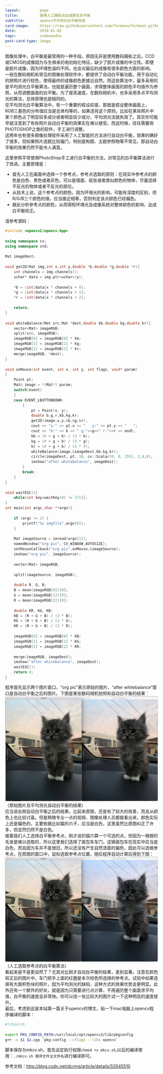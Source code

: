 ```yaml
---
layout:         page
title:          使用人工辅助点达成更优白平衡
subtitle:       opencv平均测光白平衡改进
card-image:     https://raw.githubusercontent.com/formoon/formoon.github.io/master/attachments/201801/02/p2.jpg
date:           2018-01-02
tags:           videoaudio
post-card-type: image
---
```

图像处理中，白平衡是最常用的一种手段。原因无非是使用数码摄影之后，CCD或CMOS的成像因为与生俱来的电初始化特征，缺少了胶片成像的中立性。即便是胶片成像，因为环境色温的不同，也会对最后的成像有很多颜色方面的影响。  
一般在数码相机和常见的图像处理软件中，都提供了自动白平衡功能，用于自动化的把照片进行校色，使得最终的成像颜色更接近自然。而这些算法中，最多采用的是平均测光白平衡算法。也就是遍历整个画面，求得整体画面的颜色平均值作为参照，从而调整画面的白平衡。为了提高速度，在数码相机中，也多采用多点平均测光的算法，总体原理也是相同的。  
在平均测光白平衡算法中，有一个重要的假设前提，那就是假设整体画面上，RGB三基色的分布值应当是总体均等的，如果违背这个原则，比如在某些照片中某个颜色占了明显较多成分或者明显较少成分，平均测光法就失效了。其实你可能早就注意到了有些照片自动白平衡的效果实在难以接受。而这时候，往往需要用PHOTOSHOP之类的软件，手工进行调整。  
这两年也有很多图像处理软件采用了人工智能的方法进行自动白平衡，效果的确好了很多，但如果照片选题比较偏门，特别是构图、主题参照物等不常见，那自动白平衡的效果仍然不能令人满意。  

这里参照平常使用PhotoShop手工进行白平衡的方法，对常见的白平衡算法进行了改进。主要原理是：  
* 首先人工在画面中选择一个参考点，参考点选取的原则：在现实中参考点的颜色是白色、黑色或者灰色，可以是墙面、纸张或者类似颜色的物体，尽量选择不反光的物体或者不反光的部位。
* 从技术上说，这个参考点的颜色，因为环境光的影响，可能有深度的区别，但R/G/B三个颜色的值，应当接近相等，否则判定该点颜色已经偏色。
* 据此分析参考点的颜色，从而得知环境光及成像系统对整体颜色的影响，达成白平衡校正。

请参考源码：
```cpp
#include <opencv2/opencv.hpp>

using namespace cv;
using namespace std;

Mat imageDest;

void get2D(Mat img,int x,int y,double *b,double *g,double *r){
    int channels = img.channels();
	uchar* data = img.ptr<uchar>(y);
	
	*b = (int)data[x * channels + 0];
	*g = (int)data[x * channels + 1];
	*r = (int)data[x * channels + 2];
	
	return;
}

void whiteBalance(Mat src,Mat *dest,double kb,double kg,double kr){
	vector<Mat> imageRGB;
	split(src, imageRGB);
	imageRGB[0] = imageRGB[0] * kb;
	imageRGB[1] = imageRGB[1] * kg;
	imageRGB[2] = imageRGB[2] * kr;
	merge(imageRGB, *dest);
}

void onMouse(int event, int x, int y, int flags, void* param)
{
    Point pt;
    Mat& image = *(Mat*) param;
    switch(event)
    {
    case EVENT_LBUTTONDOWN: 
        {
            pt = Point(x, y);
			double b,g,r,kb,kg,kr;
			get2D(image,x,y,&b,&g,&r);
            cout << "x:" << pt.x << "   y:" << pt.y << "   ";
			cout << "b:" << b << " g:"<<g<<" r:"<<r << endl;
			kb = (r + g + b) / (3 * b);
			kg = (r + g + b) / (3 * g);
			kr = (r + g + b) / (3 * r);
			whiteBalance(image,&imageDest,kb,kg,kr);
            circle(imageDest, pt, 10, cv::Scalar(0, 0, 255), 2,8,0);
			imshow("after whitebalance", imageDest);
        }
        break;
    }
}

void waitESC(){
	while(int key=waitKey(0) != 27){};
}
int main(int argc,char **argv){
	
	if (argc != 2) {
		printf("%s imgfile",argv[0]);
	}

	Mat imageSource = imread(argv[1]);
	namedWindow("org pic", CV_WINDOW_AUTOSIZE);
	setMouseCallback("org pic",onMouse,&imageSource);
	imshow("org pic", imageSource);

	vector<Mat> imageRGB;

	split(imageSource, imageRGB);

	double R, G, B;
	B = mean(imageRGB[0])[0];
	G = mean(imageRGB[1])[0];
	R = mean(imageRGB[2])[0];

	double KR, KG, KB;
	KB = (R + G + B) / (3 * B);
	KG = (R + G + B) / (3 * G);
	KR = (R + G + B) / (3 * R);

	imageRGB[0] = imageRGB[0] * KB;
	imageRGB[1] = imageRGB[1] * KG;
	imageRGB[2] = imageRGB[2] * KR;

	merge(imageRGB, imageDest);
	imshow("after whitebalance", imageDest);
	waitESC();
	return 0;
}
```
程序首先显示两个图片窗口，“org pic”表示原始的图片，“after whitebalance”窗口是自动白平衡之后的图片。下图是某张数码相机拍照和自动白平衡的结果：
![](https://raw.githubusercontent.com/formoon/formoon.github.io/master/attachments/201801/02/p1.jpg)（原始图片及平均测光自动白平衡的结果）  
应当说右侧自动白平衡之后的结果，比起来原图，还是有了较大的改善，而且从颜色上也比较讨喜。但是稍微专业一点的视频、图像处理人员都能看出来，颜色实际上还是偏色的，主要依据比如猫的爪子，应当是白色，这里虽然比原图纠正了许多，但显然仍然不是白色。  
接着我们人工选择白平衡参考点，刚才说的猫爪算一个可选的点，但因为一根根的毛发是难以选取的，所以这里我们选择了面包车车门，这辆面包车在现实中应当是白色，而且因为车并不是很旧，所以还没有产生自然漆面的偏色，因此可以选做参考点，在原图的窗口中，鼠标选取参考点位置，随后程序自动计算后得到下图：
![](https://raw.githubusercontent.com/formoon/formoon.github.io/master/attachments/201801/02/p2.jpg)（人工选取参考点的白平衡算法）  
看起来是不是更自然了？尤其对比刚才自动白平衡的结果，差别显著。注意在颜色校正后的图片中，车门把手上面的红圈是本次校色所选择的参考点。试验中如果选择有大面积色块的照片，因为平均测光的缺陷，这种方式的效果优势会更明显。此外还有一个额外的好处，就是因为只需要进行点计算，不用遍历整个画面求平均值，白平衡的速度会非常快。你可以找一张比较大的图片试一下这种明显的速度提升。  
最后，考虑到这是本站第一篇关于opencv的博文，贴一下mac电脑上opencv程序编译的脚本：
```bash
#!/bin/sh

export PKG_CONFIG_PATH=/usr/local/opt/opencv3/lib/pkgconfig
g++ -o $1 $1.cpp `pkg-config --cflags --libs opencv`
```
脚本保存为mkcv.sh，首先设定执行权限`chmod +x mkcv.sh`,以后的编译使用：`./mkcv.sh 程序文件主文件名`进行编译即可。  

参考文档：<http://blog.csdn.net/dcrmg/article/details/53545510>

